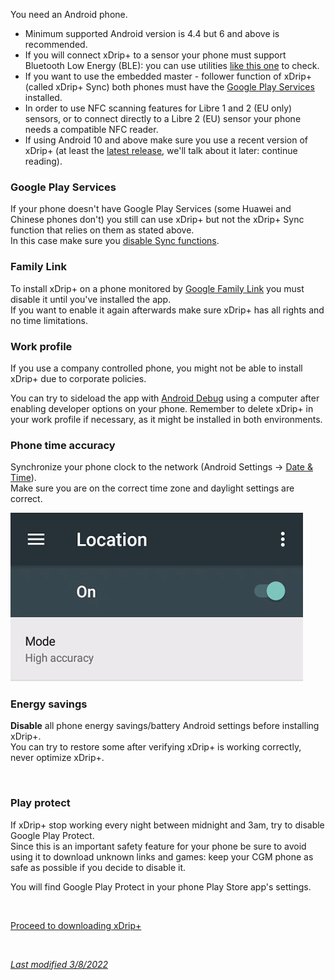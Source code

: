 You need an Android phone.

- Minimum supported Android version is 4.4 but 6 and above is recommended.
- If you will connect xDrip+ to a sensor your phone must support Bluetooth Low Energy (BLE): you can use utilities [like this one](https://play.google.com/store/apps/details?id=com.treeteam.blechecker) to check.
- If you want to use the embedded master - follower function of xDrip+ (called xDrip+ Sync) both phones must have the [Google Play Services](https://play.google.com/store/apps/details?id=com.google.android.gms) installed.
- In order to use NFC scanning features for Libre 1 and 2 (EU only) sensors, or to connect directly to a Libre 2 (EU) sensor your phone needs a compatible NFC reader.
- If using Android 10 and above make sure you use a recent version of xDrip+ (at least the [latest release](../download/#latest-release), we'll talk about it later: continue reading).

### Google Play Services

If your phone doesn't have Google Play Services (some Huawei and Chinese phones don't) you still can use xDrip+ but not the xDrip+ Sync function that relies on them as stated above.  
In this case make sure you [disable Sync functions](../../use/sync/#disable-sync).

### Family Link

To install xDrip+ on a phone monitored by [Google Family Link](https://families.google.com/families) you must disable it until you've installed the app.  
If you want to enable it again afterwards make sure xDrip+ has all rights and no time limitations.

### Work profile

If you use a company controlled phone, you might not be able to install xDrip+ due to corporate policies.

You can try to sideload the app with [Android Debug](../../troubleshoot/ADB) using a computer after enabling developer options on your phone. Remember to delete xDrip+ in your work profile if necessary, as it might be installed in both environments.

### Phone time accuracy

Synchronize your phone clock to the network (Android Settings -> [Date & Time](https://support.google.com/android/answer/2841106)).  
Make sure you are on the correct time zone and daylight settings are correct.

<img src="../images/Install16.png" style="zoom:100%;" />

### Energy savings

**Disable** all phone energy savings/battery Android settings before installing xDrip+.  
You can try to restore some after verifying xDrip+ is working correctly, never optimize xDrip+.

</br>

### Play protect

If xDrip+ stop working every night between midnight and 3am, try to disable Google Play Protect.  
Since this is an important safety feature for your phone be sure to avoid using it to download unknown links and games: keep your CGM phone as safe as possible if you decide to disable it.

You will find Google Play Protect in your phone Play Store app's settings.

</br>

[Proceed to downloading xDrip+](../download)

</br>

[*Last modified 3/8/2022*](https://github.com/NightscoutFoundation/xDrip/releases/tag/2022.08.03)
